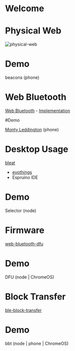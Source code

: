 # Welcome

# Physical Web
![physical-web](https://raw.githubusercontent.com/thegecko/web-bluetooth/master/images/physical-web.png)

# Demo
beacons (phone)

# Web Bluetooth

[Web Bluetooth](https://webbluetoothcg.github.io/web-bluetooth/) - [Implementation](https://github.com/WebBluetoothCG/web-bluetooth/blob/gh-pages/implementation-status.md)

#Demo

[Monty Leddington](https://github.com/thegecko/monty-leddington) (phone)

# Desktop Usage
[bleat](https://github.com/thegecko/bleat)
* [evothings](https://evothings.com/evothings-studio-with-support-for-web-bluetooth-and-ecmascript-6/)
* Espruino IDE

# Demo

Selector (node)

# Firmware

[web-bluetooth-dfu](https://github.com/thegecko/web-bluetooth-dfu)
# Demo

DFU (node | ChromeOS)

# Block Transfer

[ble-block-transfer](https://github.com/ARMmbed/ble-blocktransfer-js)

# Demo

bbt (node | phone | ChromeOS)

